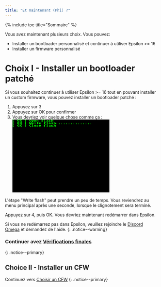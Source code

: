 ```yaml
---
title: "Et maintenant (Phi) ?"
---
```


{% include toc title="Sommaire" %}

Vous avez maintenant plusieurs choix. Vous pouvez:
- Installer un bootloader personnalisé et continuer à utiliser Epsilon >= 16
- Installer un firmware personnalisé
# Choix I - Installer un bootloader patché 

Si vous souhaitez continuer à utiliser Epsilon >= 16 tout en pouvant installer un custom firmware, vous pouvez installer un bootloader patché :
1. Appuyez sur 3
2. Appuyez sur OK pour confirmer
3. Vous devriez voir quelque chose comme ça :
![Phi launch screen](images/screenshots/phi-write.png)

L'étape "Write flash" peut prendre un peu de temps. Vous reviendrez au menu principal après une seconde, lorsque le clignotement sera terminé.

Appuyez sur 4, puis OK. Vous devriez maintenant redémarrer dans Epsilon.

Si vous ne redémarrez pas dans Epsilon, veuillez rejoindre le [Discord Omega](https://discord.gg/X2TWhh9) et demandez de l'aide.
{: .notice--warning}

### Continuer avez [Vérifications finales](final-checks)
{: .notice--primary}

## Choice II - Installer un CFW

Continuez vers [Choisir un CFW](choose-a-cfw)
{: .notice--primary}
